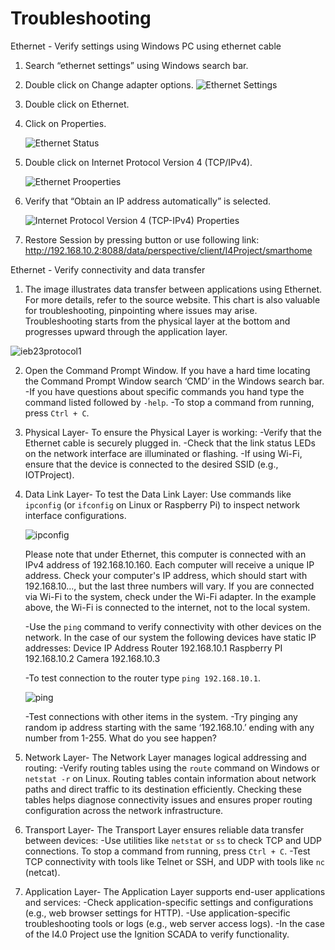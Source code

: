 # Troubleshooting
Ethernet - Verify settings using Windows PC using ethernet cable
1. Search “ethernet settings” using Windows search bar.
2. Double click on Change adapter options.
   ![Ethernet Settings](https://github.com/user-attachments/assets/405834df-6ddc-40ef-93c7-ccc00f8f6d7a)
3. Double click on Ethernet.
4. Click on Properties.
   
   ![Ethernet Status](https://github.com/user-attachments/assets/e105e93d-9ab3-4ca1-9910-3e4b6637564c)

5. Double click on Internet Protocol Version 4 (TCP/IPv4).

   ![Ethernet Prooperties](https://github.com/user-attachments/assets/62cd93aa-09f8-46f5-a0b1-928f7255cc72)

6. Verify that “Obtain an IP address automatically” is selected.

    ![Internet Protocol Version 4 (TCP-IPv4) Properties](https://github.com/user-attachments/assets/4287082b-46f7-495e-994e-c55a2cc08b14)

7. Restore Session by pressing button or use following link: http://192.168.10.2:8088/data/perspective/client/I4Project/smarthome 


Ethernet - Verify connectivity and data transfer

1. The image illustrates data transfer between applications using Ethernet. For more details, refer to the source website. This chart is also valuable for troubleshooting, pinpointing where issues may arise. Troubleshooting starts from the physical layer at the bottom and progresses upward through the application layer.

![ieb23protocol1](https://github.com/user-attachments/assets/a2bcc21b-4e64-4a1d-9d79-986144985ba6)

2. Open the Command Prompt Window.  If you have a hard time locating the Command Prompt Window search ‘CMD’ in the Windows search bar.  
   -If you have questions about specific commands you hand type the command listed followed by `-help`.
   -To stop a command from running, press `Ctrl + C`.

3. Physical Layer- To ensure the Physical Layer is working:
   -Verify that the Ethernet cable is securely plugged in.
   -Check that the link status LEDs on the network interface are illuminated or flashing.
   -If using Wi-Fi, ensure that the device is connected to the desired SSID (e.g., IOTProject).

4. Data Link Layer- To test the Data Link Layer:
   Use commands like `ipconfig` (or `ifconfig` on Linux or Raspberry Pi) to inspect network interface configurations.

      ![ipconfig](https://github.com/user-attachments/assets/c637d53e-4d65-4254-b4ed-b54ce11bf2d1)

      Please note that under Ethernet, this computer is connected with an IPv4 address of 192.168.10.160. Each computer will receive a unique IP address. Check     your computer's IP address, which should start with 192.168.10..., but the last three numbers will vary. If you are connected via Wi-Fi to the system, check under the Wi-Fi adapter. In the example above, the Wi-Fi is connected to the internet, not to the local system.

   -Use the `ping` command to verify connectivity with other devices on the network.  In the case of our system the following devices have static IP addresses:
      Device         IP Address
      Router         192.168.10.1
      Raspberry PI   192.168.10.2
      Camera         192.168.10.3

   -To test connection to the router type  `ping 192.168.10.1`.
      
      ![ping](https://github.com/user-attachments/assets/6e43d7bf-91d9-4161-adcc-01e02244d73c)
   
   -Test connections with other items in the system.
   -Try pinging any random ip address starting with the same ‘192.168.10.’ ending with any number from 1-255.  What do you see happen?

5. Network Layer- The Network Layer manages logical addressing and routing:
   -Verify routing tables using the `route` command on Windows or `netstat -r` on Linux. Routing tables contain information about network paths and direct traffic to its destination efficiently. Checking these tables helps diagnose connectivity issues and ensures proper routing configuration across the network infrastructure.  

6. Transport Layer- The Transport Layer ensures reliable data transfer between devices:
   -Use utilities like `netstat` or `ss` to check TCP and UDP connections. To stop a command from running, press `Ctrl + C`.
   -Test TCP connectivity with tools like Telnet or SSH, and UDP with tools like `nc` (netcat).

7. Application Layer- The Application Layer supports end-user applications and services:
   -Check application-specific settings and configurations (e.g., web browser settings for HTTP).
   -Use application-specific troubleshooting tools or logs (e.g., web server access logs).
   -In the case of the I4.0 Project use the Ignition SCADA to verify functionality.
